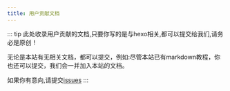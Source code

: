 ```yaml
---
title: 用户贡献文档
---
```

::: tip
此处收录用户贡献的文档,只要你写的是与hexo相关,都可以提交给我们,请务必是原创！

无论是本站有无相关文档，都可以提交，例如:尽管本站已有markdown教程，你也还可以提交，我们会一并加入本站的文档。

如果你有意向,请提交[issues](https://github.com/kjhuanhao/hexocn/issues/)
:::

